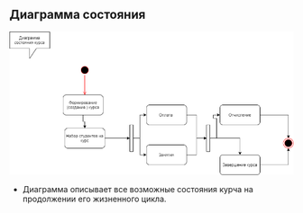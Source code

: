 ## Диаграмма состояния
![Диаграмма](/GIT/Состояние.png)
+ Диаграмма описывает все возможные состояния курча на продолжении его жизненного цикла. 
